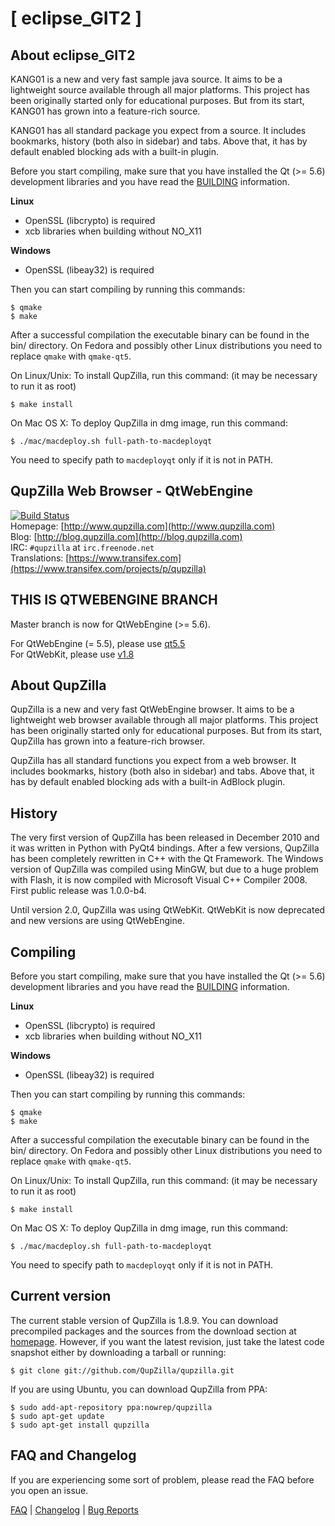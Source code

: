 # [ eclipse_GIT2 ]

About eclipse_GIT2
----------------------------------------------------------------------------------------
KANG01 is a new and very fast sample java source. It aims to be a lightweight source available
through all major platforms. This project has been originally started only for educational purposes.
But from its start, KANG01 has grown into a feature-rich source.

KANG01 has all standard package you expect from a source. It includes bookmarks, history (both also in sidebar)
and tabs. Above that, it has by default enabled blocking ads with a built-in plugin.

Before you start compiling, make sure that you have installed the Qt (>= 5.6) development libraries
and you have read the [BUILDING](https://github.com/QupZilla/qupzilla/blob/master/BUILDING) information.

**Linux**

 * OpenSSL (libcrypto) is required
 * xcb libraries when building without NO_X11

**Windows**
 * OpenSSL (libeay32) is required

Then you can start compiling by running this commands:

    $ qmake
    $ make

After a successful compilation the executable binary can be found in the bin/ directory.
On Fedora and possibly other Linux distributions you need to replace `qmake` with `qmake-qt5`.

On Linux/Unix: To install QupZilla, run this command: (it may be necessary to run it as root)

    $ make install

On Mac OS X: To deploy QupZilla in dmg image, run this command:

    $ ./mac/macdeploy.sh full-path-to-macdeployqt

You need to specify path to `macdeployqt` only if it is not in PATH.


QupZilla Web Browser - QtWebEngine
----------------------------------------------------------------------------------------

[![Build Status](https://travis-ci.org/QupZilla/qupzilla.svg?branch=master)](https://travis-ci.org/QupZilla/qupzilla)  
Homepage: [http://www.qupzilla.com](http://www.qupzilla.com)  
Blog: [http://blog.qupzilla.com](http://blog.qupzilla.com)  
IRC: `#qupzilla` at `irc.freenode.net`  
Translations: [https://www.transifex.com](https://www.transifex.com/projects/p/qupzilla)

THIS IS QTWEBENGINE BRANCH
----------------------------------------------------------------------------------------

Master branch is now for QtWebEngine (>= 5.6).
  
For QtWebEngine (= 5.5), please use [qt5.5](https://github.com/QupZilla/qupzilla/tree/qt5.5)  
For QtWebKit, please use [v1.8](https://github.com/QupZilla/qupzilla/tree/v1.8)

About QupZilla
----------------------------------------------------------------------------------------

QupZilla is a new and very fast QtWebEngine browser. It aims to be a lightweight web browser
available through all major platforms. This project has been originally started only
for educational purposes. But from its start, QupZilla has grown into a feature-rich browser.

QupZilla has all standard functions you expect from a web browser. It includes bookmarks,
history (both also in sidebar) and tabs. Above that, it has by default enabled blocking ads
with a built-in AdBlock plugin.

History
----------------------------------------------------------------------------------------

The very first version of QupZilla has been released in December 2010 and it was written
in Python with PyQt4 bindings. After a few versions, QupZilla has been completely rewritten
in C++ with the Qt Framework. The Windows version of QupZilla was compiled using MinGW, but due to
a huge problem with Flash, it is now compiled with Microsoft Visual C++ Compiler 2008.
First public release was 1.0.0-b4.

Until version 2.0, QupZilla was using QtWebKit. QtWebKit is now deprecated and new versions
are using QtWebEngine.

Compiling
----------------------------------------------------------------------------------------

Before you start compiling, make sure that you have installed the Qt (>= 5.6) development libraries
and you have read the [BUILDING](https://github.com/QupZilla/qupzilla/blob/master/BUILDING) information.

**Linux**

 * OpenSSL (libcrypto) is required
 * xcb libraries when building without NO_X11

**Windows**
 * OpenSSL (libeay32) is required

Then you can start compiling by running this commands:

    $ qmake
    $ make

After a successful compilation the executable binary can be found in the bin/ directory.
On Fedora and possibly other Linux distributions you need to replace `qmake` with `qmake-qt5`.

On Linux/Unix: To install QupZilla, run this command: (it may be necessary to run it as root)

    $ make install

On Mac OS X: To deploy QupZilla in dmg image, run this command:

    $ ./mac/macdeploy.sh full-path-to-macdeployqt

You need to specify path to `macdeployqt` only if it is not in PATH.

Current version
----------------------------------------------------------------------------------------

The current stable version of QupZilla is 1.8.9. You can download precompiled packages
and the sources from the download section at [homepage](http://www.qupzilla.com/download).
However, if you want the latest revision, just take the latest code snapshot either by
downloading a tarball or running:

    $ git clone git://github.com/QupZilla/qupzilla.git

If you are using Ubuntu, you can download QupZilla from PPA:

    $ sudo add-apt-repository ppa:nowrep/qupzilla
    $ sudo apt-get update
    $ sudo apt-get install qupzilla

FAQ and Changelog
----------------------------------------------------------------------------------------

If you are experiencing some sort of problem, please read the FAQ before you open an issue.

[FAQ](https://github.com/QupZilla/qupzilla/wiki/FAQ) | [Changelog](https://github.com/QupZilla/qupzilla/blob/master/CHANGELOG) | [Bug Reports](https://github.com/QupZilla/qupzilla/wiki/Bug-Reports)
